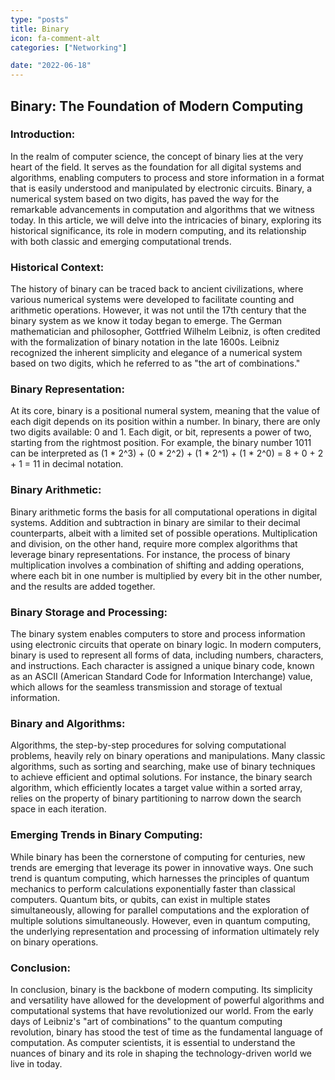 ```yaml
---
type: "posts"
title: Binary
icon: fa-comment-alt
categories: ["Networking"]

date: "2022-06-18"
---
```




## Binary: The Foundation of Modern Computing

### Introduction:

In the realm of computer science, the concept of binary lies at the very heart of the field. It serves as the foundation for all digital systems and algorithms, enabling computers to process and store information in a format that is easily understood and manipulated by electronic circuits. Binary, a numerical system based on two digits, has paved the way for the remarkable advancements in computation and algorithms that we witness today. In this article, we will delve into the intricacies of binary, exploring its historical significance, its role in modern computing, and its relationship with both classic and emerging computational trends.

### Historical Context:

The history of binary can be traced back to ancient civilizations, where various numerical systems were developed to facilitate counting and arithmetic operations. However, it was not until the 17th century that the binary system as we know it today began to emerge. The German mathematician and philosopher, Gottfried Wilhelm Leibniz, is often credited with the formalization of binary notation in the late 1600s. Leibniz recognized the inherent simplicity and elegance of a numerical system based on two digits, which he referred to as "the art of combinations."

### Binary Representation:

At its core, binary is a positional numeral system, meaning that the value of each digit depends on its position within a number. In binary, there are only two digits available: 0 and 1. Each digit, or bit, represents a power of two, starting from the rightmost position. For example, the binary number 1011 can be interpreted as (1 * 2^3) + (0 * 2^2) + (1 * 2^1) + (1 * 2^0) = 8 + 0 + 2 + 1 = 11 in decimal notation.

### Binary Arithmetic:

Binary arithmetic forms the basis for all computational operations in digital systems. Addition and subtraction in binary are similar to their decimal counterparts, albeit with a limited set of possible operations. Multiplication and division, on the other hand, require more complex algorithms that leverage binary representations. For instance, the process of binary multiplication involves a combination of shifting and adding operations, where each bit in one number is multiplied by every bit in the other number, and the results are added together.

### Binary Storage and Processing:

The binary system enables computers to store and process information using electronic circuits that operate on binary logic. In modern computers, binary is used to represent all forms of data, including numbers, characters, and instructions. Each character is assigned a unique binary code, known as an ASCII (American Standard Code for Information Interchange) value, which allows for the seamless transmission and storage of textual information.

### Binary and Algorithms:

Algorithms, the step-by-step procedures for solving computational problems, heavily rely on binary operations and manipulations. Many classic algorithms, such as sorting and searching, make use of binary techniques to achieve efficient and optimal solutions. For instance, the binary search algorithm, which efficiently locates a target value within a sorted array, relies on the property of binary partitioning to narrow down the search space in each iteration.

### Emerging Trends in Binary Computing:

While binary has been the cornerstone of computing for centuries, new trends are emerging that leverage its power in innovative ways. One such trend is quantum computing, which harnesses the principles of quantum mechanics to perform calculations exponentially faster than classical computers. Quantum bits, or qubits, can exist in multiple states simultaneously, allowing for parallel computations and the exploration of multiple solutions simultaneously. However, even in quantum computing, the underlying representation and processing of information ultimately rely on binary operations.

### Conclusion:

In conclusion, binary is the backbone of modern computing. Its simplicity and versatility have allowed for the development of powerful algorithms and computational systems that have revolutionized our world. From the early days of Leibniz's "art of combinations" to the quantum computing revolution, binary has stood the test of time as the fundamental language of computation. As computer scientists, it is essential to understand the nuances of binary and its role in shaping the technology-driven world we live in today.